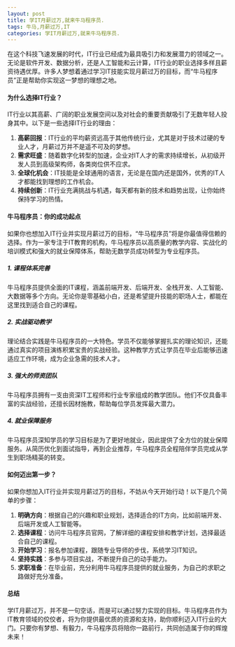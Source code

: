 ```yaml
---
layout: post
title: 学IT月薪过万,就来牛马程序员.
tags: 牛马,月薪过万,IT
categories: 学IT月薪过万,就来牛马程序员.
---
```


在这个科技飞速发展的时代，IT行业已经成为最具吸引力和发展潜力的领域之一。无论是软件开发、数据分析，还是人工智能和云计算，IT行业的职业选择多样且薪资待遇优厚。许多人梦想着通过学习IT技能实现月薪过万的目标，而“牛马程序员”正是帮助你实现这一梦想的理想之地。

#### 为什么选择IT行业？

IT行业以其高薪、广阔的职业发展空间以及对社会的重要贡献吸引了无数年轻人投身其中。以下是一些选择IT行业的理由：

1. **高薪回报**：IT行业的平均薪资远高于其他传统行业，尤其是对于技术过硬的专业人才，月薪过万并不是遥不可及的梦想。
2. **需求旺盛**：随着数字化转型的加速，企业对IT人才的需求持续增长，从初级开发人员到高级架构师，各类岗位供不应求。
3. **全球化机会**：IT技能是全球通用的语言，无论是在国内还是国外，优秀的IT人才都能找到理想的工作机会。
4. **持续创新**：IT行业充满挑战与机遇，每天都有新的技术和趋势出现，让你始终保持学习的热情。

#### 牛马程序员：你的成功起点

如果你也想加入IT行业并实现月薪过万的目标，“牛马程序员”将是你最值得信赖的选择。作为一家专注于IT教育的机构，牛马程序员以高质量的教学内容、实战化的培训模式和强大的就业保障体系，帮助无数学员成功转型为专业程序员。

##### 1. **课程体系完善**
牛马程序员提供全面的IT课程，涵盖前端开发、后端开发、全栈开发、人工智能、大数据等多个方向。无论你是零基础小白，还是希望提升技能的职场人士，都能在这里找到适合自己的课程。

##### 2. **实战驱动教学**
理论结合实践是牛马程序员的一大特色。学员不仅能够掌握扎实的理论知识，还能通过真实的项目演练积累宝贵的实战经验。这种教学方式让学员在毕业后能够迅速适应工作环境，成为企业急需的技术人才。

##### 3. **强大的师资团队**
牛马程序员拥有一支由资深IT工程师和行业专家组成的教学团队。他们不仅具备丰富的实战经验，还擅长因材施教，帮助每位学员发挥最大潜力。

##### 4. **就业保障服务**
牛马程序员深知学员的学习目标是为了更好地就业，因此提供了全方位的就业保障服务。从简历优化到面试指导，再到企业推荐，牛马程序员全程陪伴学员完成从学生到职场精英的转变。

#### 如何迈出第一步？

如果你想加入IT行业并实现月薪过万的目标，不妨从今天开始行动！以下是几个简单的步骤：

1. **明确方向**：根据自己的兴趣和职业规划，选择适合的IT方向，比如前端开发、后端开发或人工智能等。
2. **选择课程**：访问牛马程序员官网，了解详细的课程安排和教学计划，选择最适合自己的课程。
3. **开始学习**：报名参加课程，跟随专业导师的步伐，系统学习IT知识。
4. **坚持实践**：多参与项目实战，不断提升自己的动手能力。
5. **求职准备**：在毕业前，充分利用牛马程序员提供的就业服务，为自己的求职之路做好充分准备。

#### 总结

学IT月薪过万，并不是一句空话，而是可以通过努力实现的目标。牛马程序员作为IT教育领域的佼佼者，将为你提供最优质的资源和支持，助你顺利迈入IT行业的大门。只要你有梦想、有毅力，牛马程序员将陪你一路前行，共同创造属于你的辉煌未来！